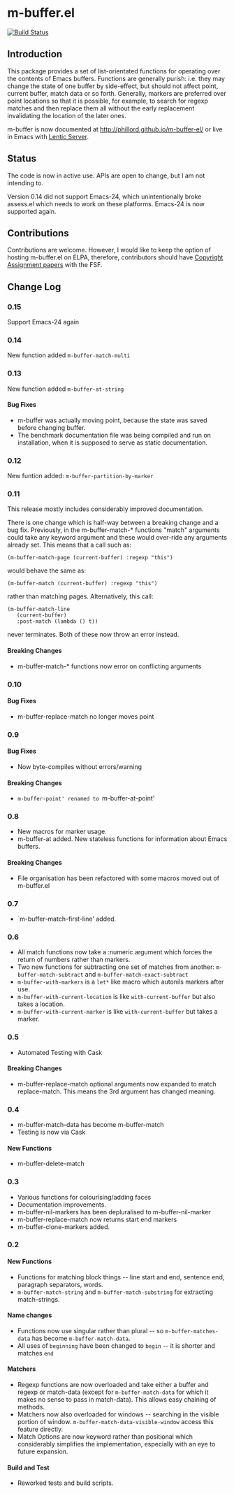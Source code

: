 m-buffer.el
===========
[![Build Status](https://travis-ci.org/phillord/m-buffer-el.png?branch=master)](https://travis-ci.org/phillord/m-buffer-el)

## Introduction

This package provides a set of list-orientated functions for operating over
the contents of Emacs buffers. Functions are generally purish: i.e. they may
change the state of one buffer by side-effect, but should not affect point,
current buffer, match data or so forth. Generally, markers are preferred over
point locations so that it is possible, for example, to search for regexp
matches and then replace them all without the early replacement invalidating
the location of the later ones.

m-buffer is now documented at http://phillord.github.io/m-buffer-el/ or live
in Emacs with [Lentic Server](https://github.com/phillord/lentic-server).


## Status

The code is now in active use. APIs are open to change, but I am not intending
to.

Version 0.14 did not support Emacs-24, which unintentionally broke assess.el
which needs to work on these platforms. Emacs-24 is now supported again.

## Contributions

Contributions are welcome. However, I would like to keep the option of hosting
m-buffer.el on ELPA, therefore, contributors should have
[Copyright Assignment papers](https://www.gnu.org/prep/maintain/html_node/Copyright-Papers.html)
with the FSF.


## Change Log

### 0.15

Support Emacs-24 again

### 0.14

New function added `m-buffer-match-multi`

### 0.13

New function added `m-buffer-at-string`

#### Bug Fixes

- m-buffer was actually moving point, because the state was saved before
  changing buffer.
- The benchmark documentation file was being compiled and run on installation,
  when it is supposed to serve as static documentation.

### 0.12

New funtion added: `m-buffer-partition-by-marker`

### 0.11

This release mostly includes considerably improved documentation.

There is one change which is half-way between a breaking change and a bug fix.
Previously, in the m-buffer-match-* functions "match" arguments could take any
keyword argument and these would over-ride any arguments already set. This
means that a call such as:

    (m-buffer-match-page (current-buffer) :regexp "this")

would behave the same as:

    (m-buffer-match (current-buffer) :regexp "this")

rather than matching pages. Alternatively, this call:

    (m-buffer-match-line
       (current-buffer)
       :post-match (lambda () t))

never terminates. Both of these now throw an error instead.

#### Breaking Changes

- m-buffer-match-* functions now error on conflicting arguments

### 0.10

#### Bug Fixes

- m-buffer-replace-match no longer moves point

### 0.9

#### Bug Fixes

- Now byte-compiles without errors/warning

#### Breaking Changes

- `m-buffer-point' renamed to `m-buffer-at-point'

### 0.8

- New macros for marker usage.
- m-buffer-at added. New stateless functions for information about Emacs buffers.

#### Breaking Changes

- File organisation has been refactored with some macros moved out of m-buffer.el

### 0.7
- `m-buffer-match-first-line' added.

### 0.6

 - All match functions now take a :numeric argument which forces the
   return of numbers rather than markers.
 - Two new functions for subtracting one set of matches from another:
   `m-buffer-match-subtract` and `m-buffer-match-exact-subtract`
 - `m-buffer-with-markers` is a `let*` like macro which autonils markers after
   use.
 - `m-buffer-with-current-location` is like `with-current-buffer` but also
   takes a location.
 - `m-buffer-with-current-marker` is like `with-current-buffer` but takes a
   marker.
 
### 0.5
 - Automated Testing with Cask

#### Breaking Changes
 - m-buffer-replace-match optional arguments now expanded to match
   replace-match. This means the 3rd argument has changed meaning.

### 0.4

 - m-buffer-match-data has become m-buffer-match
 - Testing is now via Cask


#### New Functions

 - m-buffer-delete-match

### 0.3

 - Various functions for colourising/adding faces
 - Documentation improvements.
 - m-buffer-nil-markers has been depluralised to m-buffer-nil-marker
 - m-buffer-replace-match now returns start end markers
 - m-buffer-clone-markers added.
 

### 0.2

#### New Functions
 - Functions for matching block things -- line start and end, sentence end,
   paragraph separators, words.
 - `m-buffer-match-string` and `m-buffer-match-substring` for extracting
   match-strings. 
 

#### Name changes
 - Functions now use singular rather than plural -- so `m-buffer-matches-data`
   has become `m-buffer-match-data`.
 - All uses of `beginning` have been changed to `begin` -- it is shorter and
   matches `end`

#### Matchers
 - Regexp functions are now overloaded and take either a buffer and regexp or
   match-data (except for `m-buffer-match-data` for which it makes no sense to
   pass in match-data). This allows easy chaining of methods.
 - Matchers now also overloaded for windows -- searching in the visible
   portion of window. `m-buffer-match-data-visible-window` access this feature
   directly.
 - Match Options are now keyword rather than positional which considerably
   simplifies the implementation, especially with an eye to future expansion.

#### Build and Test
 - Reworked tests and build scripts.
